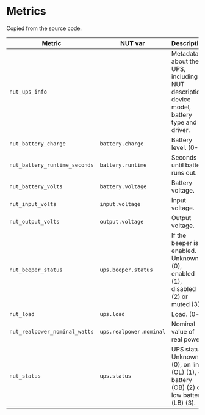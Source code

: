 # Metrics

Copied from the source code.

| Metric | NUT var | Description | Unit |
| - | - | - | - |
| `nut_ups_info` | | Metadata about the UPS, including NUT description, device model, battery type and driver. | |
| `nut_battery_charge` | `battery.charge` | Battery level. (0-1) |  |
| `nut_battery_runtime_seconds` | `battery.runtime` | Seconds until battery runs out. | `s` |
| `nut_battery_volts` | `battery.voltage` | Battery voltage. | `V` |
| `nut_input_volts` | `input.voltage` | Input voltage. | `V` |
| `nut_output_volts` | `output.voltage` | Output voltage. | `V` |
| `nut_beeper_status` | `ups.beeper.status` | If the beeper is enabled. Unknown (0), enabled (1), disabled (2) or muted (3). | |
| `nut_load` | `ups.load` | Load. (0-1) | |
| `nut_realpower_nominal_watts` | `ups.realpower.nominal` | Nominal value of real power. | `W` |
| `nut_status` | `ups.status` | UPS status. Unknown (0), on line (OL) (1), on battery (OB) (2) or low battery (LB) (3). | `W` |
